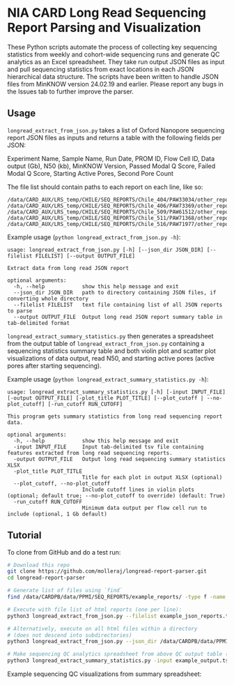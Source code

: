 # NIA CARD Long Read Sequencing Report Parsing and Visualization

These Python scripts automate the process of collecting key sequencing statistics from weekly and cohort-wide sequencing runs and generate QC analytics as an Excel spreadsheet. They take run output JSON files as input and pull sequencing statistics from exact locations in each JSON hierarchical data structure. The scripts have been written to handle JSON files from MinKNOW version 24.02.19 and earlier. Please report any bugs in the Issues tab to further improve the parser.

## Usage

```longread_extract_from_json.py``` takes a list of Oxford Nanopore sequencing report JSON files as inputs and returns a table with the following fields per JSON:

Experiment Name, Sample Name, Run Date, PROM ID, Flow Cell ID, Data output (Gb), N50 (kb), MinKNOW Version, Passed Modal Q Score, Failed Modal Q Score, Starting Active Pores, Second Pore Count

The file list should contain paths to each report on each line, like so:
```
/data/CARD_AUX/LRS_temp/CHILE/SEQ_REPORTS/Chile_404/PAW33034/other_reports_PAW33034/report_PAW33034_20240514_2123_c7d4ac03.json
/data/CARD_AUX/LRS_temp/CHILE/SEQ_REPORTS/Chile_406/PAW73369/other_reports_PAW73369/report_PAW73369_20240501_1949_4e83275d.json
/data/CARD_AUX/LRS_temp/CHILE/SEQ_REPORTS/Chile_509/PAW61512/other_reports_PAW61512/report_PAW61512_20240514_2128_5a659d71.json
/data/CARD_AUX/LRS_temp/CHILE/SEQ_REPORTS/Chile_511/PAW71368/other_reports_PAW71368/report_PAW71368_20240508_2046_20d811c8.json
/data/CARD_AUX/LRS_temp/CHILE/SEQ_REPORTS/Chile_516/PAW71977/other_reports_PAW71977/report_PAW71977_20240501_1947_c6a80210.json
```

Example usage (```python longread_extract_from_json.py -h```):
```
usage: longread_extract_from_json.py [-h] [--json_dir JSON_DIR] [--filelist FILELIST] [--output OUTPUT_FILE]

Extract data from long read JSON report

optional arguments:
  -h, --help            show this help message and exit
  --json_dir JSON_DIR   path to directory containing JSON files, if converting whole directory
  --filelist FILELIST   text file containing list of all JSON reports to parse
  --output OUTPUT_FILE  Output long read JSON report summary table in tab-delimited format
```

```longread_extract_summary_statistics.py``` then generates a spreadsheet from the output table of ```longread_extract_from_json.py``` containing a sequencing statistics summary table and both violin plot and scatter plot visualizations of data output, read N50, and starting active pores (active pores after starting sequencing).

Example usage (```python longread_extract_summary_statistics.py -h```):
```
usage: longread_extract_summary_statistics.py [-h] [-input INPUT_FILE] [-output OUTPUT_FILE] [-plot_title PLOT_TITLE] [--plot_cutoff | --no-plot_cutoff] [-run_cutoff RUN_CUTOFF]

This program gets summary statistics from long read sequencing report data.

optional arguments:
  -h, --help            show this help message and exit
  -input INPUT_FILE     Input tab-delimited tsv file containing features extracted from long read sequencing reports.
  -output OUTPUT_FILE   Output long read sequencing summary statistics XLSX
  -plot_title PLOT_TITLE
                        Title for each plot in output XLSX (optional)
  --plot_cutoff, --no-plot_cutoff
                        Include cutoff lines in violin plots (optional; default true; --no-plot_cutoff to override) (default: True)
  -run_cutoff RUN_CUTOFF
                        Minimum data output per flow cell run to include (optional, 1 Gb default)
```
## Tutorial

To clone from GitHub and do a test run:
```bash
# Download this repo
git clone https://github.com/molleraj/longread-report-parser.git
cd longread-report-parser

# Generate list of files using `find`
find /data/CARDPB/data/PPMI/SEQ_REPORTS/example_reports/ -type f -name '*.json' > example_json_reports.txt

# Execute with file list of html reports (one per line):
python3 longread_extract_from_json.py --filelist example_json_reports.txt --output example_output.tsv

# Alternatively, execute on all html files within a directory
# (does not descend into subdirectories)
python3 longread_extract_from_json.py --json_dir /data/CARDPB/data/PPMI/SEQ_REPORTS/example_reports/ --output example_output.tsv

# Make sequencing QC analytics spreadsheet from above QC output table (example_output.tsv)
python3 longread_extract_summary_statistics.py -input example_output.tsv -output example_summary_spreadsheet.xlsx -plot_title "PPMI tutorial example"
```

Example sequencing QC visualizations from summary spreadsheet:
